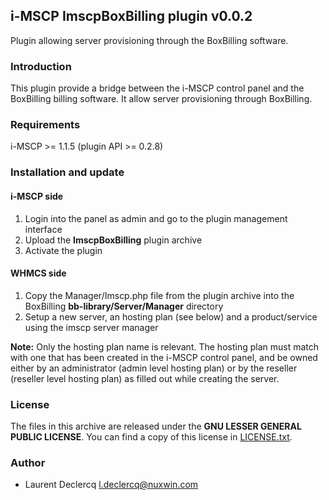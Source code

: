 ## i-MSCP ImscpBoxBilling plugin v0.0.2

Plugin allowing server provisioning through the BoxBilling software.

### Introduction

This plugin provide a bridge between the i-MSCP control panel and the BoxBilling
billing software. It allow server provisioning through BoxBilling.

### Requirements

  i-MSCP >= 1.1.5 (plugin API >= 0.2.8)

### Installation and update

#### i-MSCP side

1. Login into the panel as admin and go to the plugin management interface
2. Upload the **ImscpBoxBilling** plugin archive
3. Activate the plugin

#### WHMCS side

1. Copy the Manager/Imscp.php file from the plugin archive into the BoxBilling **bb-library/Server/Manager** directory
2. Setup a new server, an hosting plan (see below) and a product/service using the imscp server manager

**Note:** Only the hosting plan name is relevant. The hosting plan must match with one that has been created in the
i-MSCP control panel, and be owned either by an administrator (admin level hosting plan) or by the reseller
(reseller level hosting plan) as filled out while creating the server.

### License

The files in this archive are released under the **GNU LESSER GENERAL PUBLIC LICENSE**. You can find a copy of this
license in [LICENSE.txt](LICENSE.txt).

### Author

 * Laurent Declercq <l.declercq@nuxwin.com>
